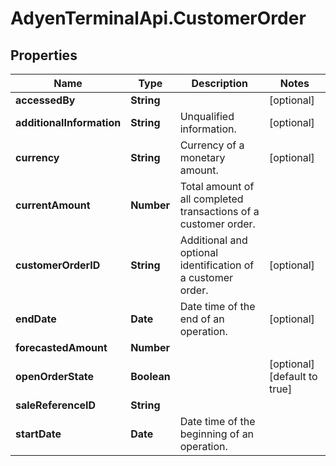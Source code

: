 # AdyenTerminalApi.CustomerOrder

## Properties

Name | Type | Description | Notes
------------ | ------------- | ------------- | -------------
**accessedBy** | **String** |  | [optional] 
**additionalInformation** | **String** | Unqualified information. | [optional] 
**currency** | **String** | Currency of a monetary amount. | [optional] 
**currentAmount** | **Number** | Total amount of all completed transactions of a customer order. | 
**customerOrderID** | **String** | Additional and optional identification of a customer order. | [optional] 
**endDate** | **Date** | Date time of the end of an operation. | [optional] 
**forecastedAmount** | **Number** |  | 
**openOrderState** | **Boolean** |  | [optional] [default to true]
**saleReferenceID** | **String** |  | 
**startDate** | **Date** | Date time of the beginning of an operation. | 


